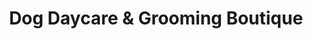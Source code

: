 ---
title: "Dog Daycare & Grooming Boutique"
url: /toronto/dog-daycare-and-grooming-boutique/
shop: pet grooming
---